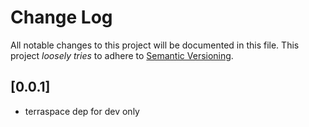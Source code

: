 # Change Log

All notable changes to this project will be documented in this file.
This project *loosely tries* to adhere to [Semantic Versioning](http://semver.org/).

## [0.0.1]
- terraspace dep for dev only

